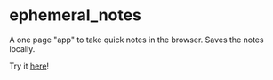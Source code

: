 # ephemeral_notes
A one page "app" to take quick notes in the browser.
Saves the notes locally.

Try it [here](http://paulofilip3.github.io/ephemeral_notes/)!

